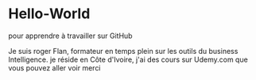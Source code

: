 # Hello-World
pour apprendre à travailler sur GitHub

Je suis roger Flan,
formateur en temps plein sur les outils du business Intelligence.
je réside en Côte d'Ivoire, 
j'ai des cours sur Udemy.com que vous pouvez aller voir
merci
